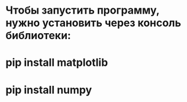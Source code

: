 # Чтобы запустить программу, нужно установить через консоль библиотеки:
# pip install matplotlib
# pip install numpy